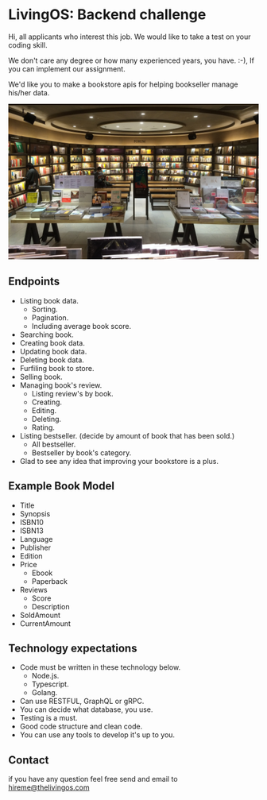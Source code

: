 # LivingOS: Backend challenge

Hi, all applicants who interest this job. We would like to take a test on your coding skill.

We don't care any degree or how many experienced years, you have. :-), If you can implement our assignment.

We'd like you to make a bookstore apis for helping bookseller manage his/her data.

![Screenshot](/img/bookstore.jpg)

## Endpoints
 - Listing book data.
 	 - Sorting.
 	 - Pagination.
 	 - Including average book score.
 - Searching book.
 - Creating book data.
 - Updating book data.
 - Deleting book data.
 - Furfiling book to store.
 - Selling book.
 - Managing book's review.
 	 - Listing review's by book.
 	 - Creating.
 	 - Editing.
 	 - Deleting.
 	 - Rating.
 - Listing bestseller. (decide by amount of book that has been sold.)
	 - All bestseller.
	 - Bestseller by book's category.
 - Glad to see any idea that improving your bookstore is a plus.
  
## Example Book Model
 - Title
 - Synopsis
 - ISBN10
 - ISBN13
 - Language
 - Publisher
 - Edition
 - Price
 	 - Ebook
 	 - Paperback
 - Reviews
 	 - Score
 	 - Description
 - SoldAmount
 - CurrentAmount

## Technology expectations
- Code must be written in these technology below.
  - Node.js.
  - Typescript.
  - Golang.
- Can use RESTFUL, GraphQL or gRPC.
- You can decide what database, you use.
- Testing is a must.
- Good code structure and clean code.
- You can use any tools to develop it's up to you.

## Contact
if you have any question feel free send and email to hireme@thelivingos.com

